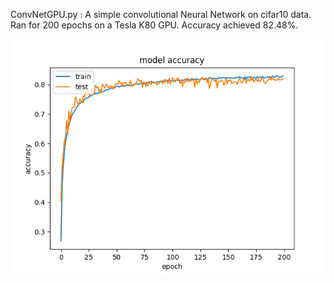 ConvNetGPU.py :  A simple convolutional Neural Network on cifar10 data. Ran for 200 epochs on a Tesla K80 GPU. Accuracy achieved 82.48%.

![Alt text](ConvNetGPU.png?raw=true "Title")
